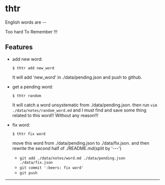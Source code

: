 # thtr

English words are --

Too hard To Remember !!!


## Features

- add new word:
    ```
    $ thtr add new_word
    ```
    It will add 'new_word' in ./data/pending.json and push to github.

    
- get a pending word:
    ```
    $ thtr random
    ```
    It will catch a word unsystematic from ./data/pending.json.
    then run `vim ./data/notes/random_word.md` and I must find and save some thing related to this word!! Without any reason!!!
    
- fix word:
    ```
    $ thtr fix word
    ```
    move this word from ./data/pending.json to ./data/fix.json.
    and then rewrite the second half of ./README.md(split by '---')
    - `git add ./data/notes/word.md ./data/pending.json ./data/fix.json`
    - `git commit ':beers: fix word'`
    - `git push`
    

---
